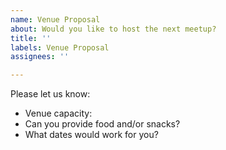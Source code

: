 ```yaml
---
name: Venue Proposal
about: Would you like to host the next meetup?
title: ''
labels: Venue Proposal
assignees: ''

---
```


Please let us know:

- Venue capacity:
- Can you provide food and/or snacks?
- What dates would work for you?
